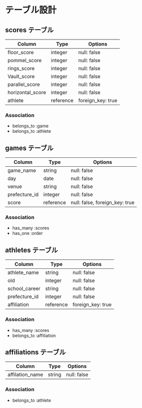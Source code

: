 # テーブル設計

## scores テーブル

| Column             | Type      | Options           |
| ------------------ | --------- | ----------------- |
| floor_score        | integer   | null: false       |
| pommel_score       | integer   | null: false       |
| rings_score        | integer   | null: false       |
| Vault_score        | integer   | null: false       |
| parallel_score     | integer   | null: false       |
| horizontal_score   | integer   | null: false       |
| athlete            | reference | foreign_key: true |

### Association
- belongs_to :game
- belongs_to :athlete


## games テーブル

| Column             | Type      | Options                        |
| ------------------ | ------    | ------------------------------ |
| game_name          | string    | null: false                    |
| day                | date      | null: false                    |
| venue              | string    | null: false                    |
| prefecture_id      | integer   | null: false                    |
| score              | reference | null: false, foreign_key: true |

### Association
- has_many :scores
- has_one  :order


## athletes テーブル

| Column        | Type      | Options           |
| ------------- | --------- | ----------------- |
| athlete_name  | string    | null: false       |
| old           | integer   | null: false       |
| school_career | string    | null: false       |
| prefecture_id | integer   | null: false       |
| affiliation   | reference | foreign_key: true |

### Association
- has_many :scores
- belongs_to :affiliation


## affiliations テーブル

| Column          | Type      | Options     |
| --------------- | --------- | ------------|
| affilation_name | string    | null: false |

### Association
- belongs_to :athlete
